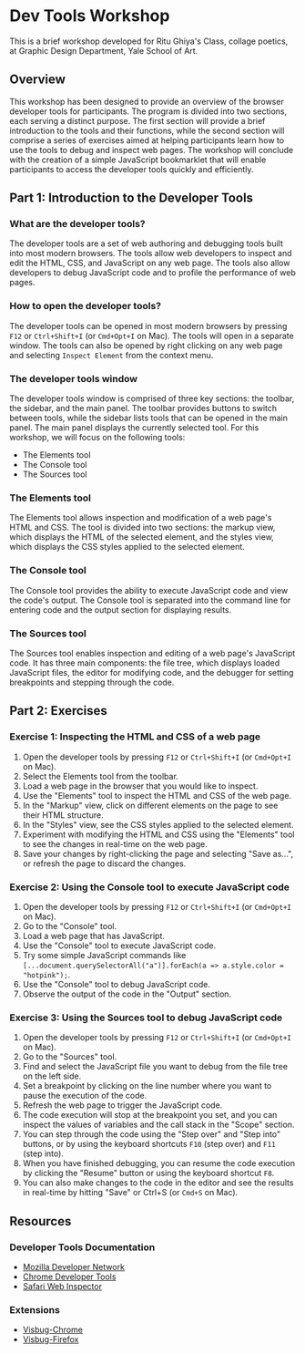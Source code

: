 # Dev Tools Workshop

This is a brief workshop developed for Ritu Ghiya's Class, collage poetics, at Graphic Design Department, Yale School of Art.

## Overview

This workshop has been designed to provide an overview of the browser developer tools for participants. The program is divided into two sections, each serving a distinct purpose. The first section will provide a brief introduction to the tools and their functions, while the second section will comprise a series of exercises aimed at helping participants learn how to use the tools to debug and inspect web pages. The workshop will conclude with the creation of a simple JavaScript bookmarklet that will enable participants to access the developer tools quickly and efficiently.

## Part 1: Introduction to the Developer Tools

### What are the developer tools?

The developer tools are a set of web authoring and debugging tools built into most modern browsers. The tools allow web developers to inspect and edit the HTML, CSS, and JavaScript on any web page. The tools also allow developers to debug JavaScript code and to profile the performance of web pages.

### How to open the developer tools?

The developer tools can be opened in most modern browsers by pressing `F12` or `Ctrl+Shift+I` (or `Cmd+Opt+I` on Mac). The tools will open in a separate window. The tools can also be opened by right clicking on any web page and selecting `Inspect Element` from the context menu.

### The developer tools window

The developer tools window is comprised of three key sections: the toolbar, the sidebar, and the main panel. The toolbar provides buttons to switch between tools, while the sidebar lists tools that can be opened in the main panel. The main panel displays the currently selected tool. For this workshop, we will focus on the following tools:

* The Elements tool
* The Console tool
* The Sources tool

### The Elements tool

The Elements tool allows inspection and modification of a web page's HTML and CSS. The tool is divided into two sections: the markup view, which displays the HTML of the selected element, and the styles view, which displays the CSS styles applied to the selected element.

### The Console tool

The Console tool provides the ability to execute JavaScript code and view the code's output. The Console tool is separated into the command line for entering code and the output section for displaying results.

### The Sources tool

The Sources tool enables inspection and editing of a web page's JavaScript code. It has three main components: the file tree, which displays loaded JavaScript files, the editor for modifying code, and the debugger for setting breakpoints and stepping through the code.

## Part 2: Exercises

### Exercise 1: Inspecting the HTML and CSS of a web page

1. Open the developer tools by pressing `F12` or `Ctrl+Shift+I` (or `Cmd+Opt+I` on Mac).
2. Select the Elements tool from the toolbar.
3. Load a web page in the browser that you would like to inspect.
4. Use the "Elements" tool to inspect the HTML and CSS of the web page.
5. In the "Markup" view, click on different elements on the page to see their HTML structure.
6. In the "Styles" view, see the CSS styles applied to the selected element.
7. Experiment with modifying the HTML and CSS using the "Elements" tool to see the changes in real-time on the web page.
8. Save your changes by right-clicking the page and selecting "Save as...", or refresh the page to discard the changes.

### Exercise 2: Using the Console tool to execute JavaScript code

1. Open the developer tools by pressing `F12` or `Ctrl+Shift+I` (or `Cmd+Opt+I` on Mac).
2. Go to the "Console" tool.
3. Load a web page that has JavaScript.
4. Use the "Console" tool to execute JavaScript code.
5. Try some simple JavaScript commands like `[...document.querySelectorAll("a")].forEach(a => a.style.color = "hotpink");`.
6. Use the "Console" tool to debug JavaScript code.
7. Observe the output of the code in the "Output" section.

### Exercise 3: Using the Sources tool to debug JavaScript code

1. Open the developer tools by pressing `F12` or `Ctrl+Shift+I` (or `Cmd+Opt+I` on Mac).
2. Go to the "Sources" tool.
3. Find and select the JavaScript file you want to debug from the file tree on the left side.
4. Set a breakpoint by clicking on the line number where you want to pause the execution of the code.
5. Refresh the web page to trigger the JavaScript code.
6. The code execution will stop at the breakpoint you set, and you can inspect the values of variables and the call stack in the "Scope" section.
7. You can step through the code using the "Step over" and "Step into" buttons, or by using the keyboard shortcuts `F10` (step over) and `F11` (step into).
8. When you have finished debugging, you can resume the code execution by clicking the "Resume" button or using the keyboard shortcut `F8`.
9. You can also make changes to the code in the editor and see the results in real-time by hitting "Save" or Ctrl+S (or `Cmd+S` on Mac).

## Resources

### Developer Tools Documentation

* [Mozilla Developer Network](https://developer.mozilla.org/en-US/docs/Tools)
* [Chrome Developer Tools](https://developers.google.com/web/tools/chrome-devtools/)
* [Safari Web Inspector](https://developer.apple.com/safari/tools/)

### Extensions

* [Visbug-Chrome](https://chrome.google.com/webstore/detail/visbug/cdockenadnadldjbbgcallicgledbeoc)
* [Visbug-Firefox](https://addons.mozilla.org/en-US/firefox/addon/visbug/)